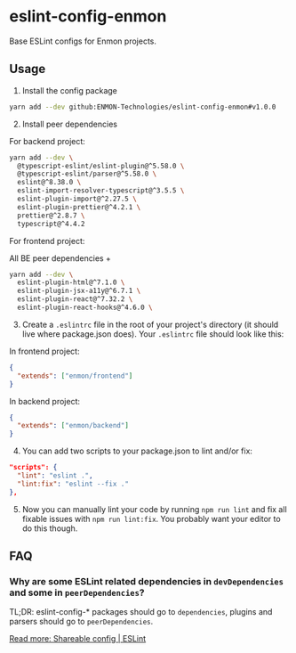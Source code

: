 # eslint-config-enmon

Base ESLint configs for Enmon projects.

## Usage

1. Install the config package

```bash
yarn add --dev github:ENMON-Technologies/eslint-config-enmon#v1.0.0
```

2. Install peer dependencies

For backend project:

```bash
yarn add --dev \
  @typescript-eslint/eslint-plugin@^5.58.0 \
  @typescript-eslint/parser@^5.58.0 \
  eslint@^8.38.0 \
  eslint-import-resolver-typescript@^3.5.5 \
  eslint-plugin-import@^2.27.5 \
  eslint-plugin-prettier@^4.2.1 \
  prettier@^2.8.7 \
  typescript@^4.4.2
```

For frontend project:

All BE peer dependencies +

```bash
yarn add --dev \
  eslint-plugin-html@^7.1.0 \
  eslint-plugin-jsx-a11y@^6.7.1 \
  eslint-plugin-react@^7.32.2 \
  eslint-plugin-react-hooks@^4.6.0 \
```



3. Create a `.eslintrc` file in the root of your project's directory (it should live where package.json does). Your `.eslintrc` file should look like this:

In frontend project:

```json
{
  "extends": ["enmon/frontend"]
}
```

In backend project:

```json
{
  "extends": ["enmon/backend"]
}
```

4. You can add two scripts to your package.json to lint and/or fix:

```json
"scripts": {
  "lint": "eslint .",
  "lint:fix": "eslint --fix ."
},
```

5. Now you can manually lint your code by running `npm run lint` and fix all fixable issues with `npm run lint:fix`. You probably want your editor to do this though.

## FAQ

### Why are some ESLint related dependencies in `devDependencies` and some in `peerDependencies`?

TL;DR: eslint-config-* packages should go to `dependencies`, plugins and parsers should go to `peerDependencies`.


[Read more: Shareable config | ESLint](https://eslint.org/docs/latest/extend/shareable-configs#publishing-a-shareable-config)
